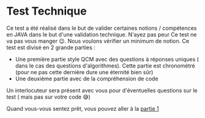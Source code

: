 # Test Technique

Ce test a été réalisé dans le but de valider certaines notions / compétences en JAVA dans le but d'une validation technique. N'ayez pas peur
Ce test ne va pas vous manger 😉. Nous voulons vérifier un minimum de notion.
Ce test est divisé en 2 grande parties :
* Une première partie style QCM avec des questions à réponses uniques ( dans le cas des questions d'algorithmes). 
Cette partie est chronométré (pour ne pas cette dernière dure une éternité bien sûr)
* Une deuxième partie avec de la compréhension de code 

Un interlocuteur sera présent avec vous pour d'éventuelles questions sur le test ( mais pas sur votre code 😅)

Quand vous-vous sentez prêt, vous pouvez aller à la [partie 1](http://github.com/DevHpc/test/blob/master/partie1.md)
